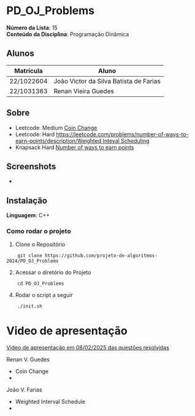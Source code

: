 # PD_OJ_Problems

**Número da Lista**: 15<br>
**Conteúdo da Disciplina**: Programação Dinâmica<br>

## Alunos

| Matrícula  | Aluno                                  |
| ---------- | -------------------------------------- |
| 22/1022604 | João Victor da Silva Batista de Farias |
| 22/1031363 | Renan Vieira Guedes                    |

## Sobre
- Leetcode: Medium [Coin Change](https://leetcode.com/problems/coin-change/)
- Leetcode: Hard [https://leetcode.com/problems/number-of-ways-to-earn-points/description/Weighted Inteval Scheduling](https://leetcode.com/problems/maximum-profit-in-job-scheduling/)
- Knapsack Hard [Number of ways to earn points](https://leetcode.com/problems/number-of-ways-to-earn-points/description/)

## Screenshots
-

## Instalação

**Linguagem**: C++<br>

### Como rodar o projeto

1. Clone o Repositório

```
    git clone https://github.com/projeto-de-algoritmos-2024/PD_OJ_Problems
```

2. Acessar o diretório do Projeto
```
    cd PD_OJ_Problems
```

4. Rodar o script a seguir
```
    ./init.sh
```

# Video de apresentação

[Video de apresentação em 08/02/2025 das questões resolvidas](https://youtu.be/D34y4ugFGVI)

Renan V. Guedes
- Coin Change
- 

João V. Farias
- Weighted Interval Schedule
- 
